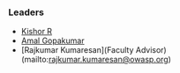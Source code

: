### Leaders
* [Kishor R](mailto:kishor.ravi@owasp.org)
* [Amal Gopakumar](mailto:amal.gopakumar@owasp.org)
* [Rajkumar Kumaresan](Faculty Advisor)(mailto:rajkumar.kumaresan@owasp.org)

